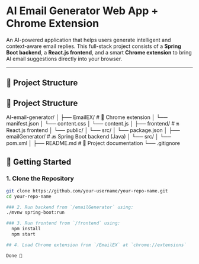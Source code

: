#  AI Email Generator Web App + Chrome Extension

An AI-powered application that helps users generate intelligent and context-aware email replies. This full-stack project consists of a **Spring Boot backend**, a **React.js frontend**, and a smart **Chrome extension** to bring AI email suggestions directly into your browser.

---

## 📁 Project Structure

## 📁 Project Structure

AI-email-generator/
│
├── EmailEX/ # 🧩 Chrome extension
│ └── manifest.json
│ └── content.css
│ └── content.js
│
├── frontend/ # 🔛 React.js frontend
│ └── public/
│ └── src/
│ └── package.json
│
├── emailGenerator/ # 🔙 Spring Boot backend (Java)
│ └── src/
│ └── pom.xml
│
├── README.md # 📝 Project documentation
└── .gitignore
## 🚀 Getting Started

### 1. Clone the Repository
```bash
git clone https://github.com/your-username/your-repo-name.git
cd your-repo-name

### 2. Run backend from `/emailGenerator` using:
./mvnw spring-boot:run

### 3. Run frontend from `/frontend` using:
  npm install
  npm start

## 4. Load Chrome extension from `/EmailEX` at `chrome://extensions`

Done 🎉
